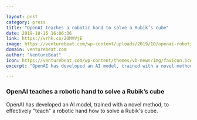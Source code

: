```yaml
---

layout: post
category: press
title: "OpenAI teaches a robotic hand to solve a Rubik’s cube"
date: 2019-10-15 16:06:36
link: https://vrhk.co/2OMVVjE
image: https://venturebeat.com/wp-content/uploads/2019/10/openai-robotics-finger-velcro-e1570816045621.jpg?w=1200&strip=all
domain: venturebeat.com
author: "VentureBeat"
icon: https://venturebeat.com/wp-content/themes/vb-news/img/favicon.ico
excerpt: "OpenAI has developed an AI model, trained with a novel method, to effectively \"teach\" a robotic hand how to solve a Rubik's cube."

---
```


### OpenAI teaches a robotic hand to solve a Rubik’s cube

OpenAI has developed an AI model, trained with a novel method, to effectively "teach" a robotic hand how to solve a Rubik's cube.